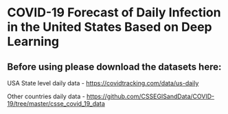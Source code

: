# COVID-19 Forecast of Daily Infection in the United States Based on Deep Learning

## Before using please download the datasets here:

USA State level daily data - https://covidtracking.com/data/us-daily 

Other countries daily data - https://github.com/CSSEGISandData/COVID-19/tree/master/csse_covid_19_data 
